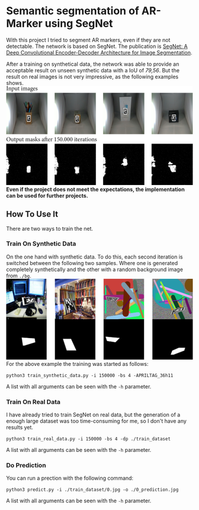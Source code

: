 # Semantic segmentation of AR-Marker using SegNet
With this project I tried to segment AR markers, even if they are not detectable. The network is based on SegNet. The publication is [SegNet: A Deep Convolutional Encoder-Decoder Architecture for Image Segmentation](https://arxiv.org/abs/1511.00561).

After a training on synthetical data, the network was able to provide an acceptable result on unseen synthetic data with a IoU of *79,56*.
But the result on real images is not very impressive, as the following examples shows.
![Result](/media/output.png)
**Even if the project does not meet the expectations, the implementation can be used for further projects.**
## How To Use It
There are two ways to train the net.
### Train On Synthetic Data
On the one hand with synthetic data. To do this, each second iteration is switched between the following two samples. Where one is generated completely synthetically and the other with a random background image from `./bg`.
![Data-Generator](/media/syn_gen.png)
For the above example the training was started as follows:
```
python3 train_synthetic_data.py -i 150000 -bs 4 -APRILTAG_36h11
```
A list with all arguments can be seen with the `-h` parameter.
### Train On Real Data
I have already tried to train SegNet on real data, but the generation of a enough large dataset was too time-consuming for me, so I don't have any results yet.
```
python3 train_real_data.py -i 150000 -bs 4 -dp ./train_dataset
```
A list with all arguments can be seen with the `-h` parameter.
### Do Prediction
You can run a prection with the following command: 
```
python3 predict.py -i ./train_dataset/0.jpg -o ./0_prediction.jpg
```
A list with all arguments can be seen with the `-h` parameter.
